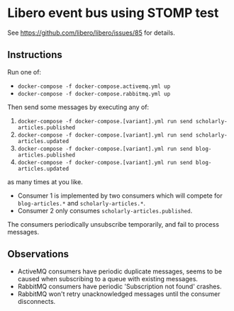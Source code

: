 # Libero event bus using STOMP test

See https://github.com/libero/libero/issues/85 for details.

## Instructions

Run one of:
- `docker-compose -f docker-compose.activemq.yml up`
- `docker-compose -f docker-compose.rabbitmq.yml up`

Then send some messages by executing any of:

1. `docker-compose -f docker-compose.[variant].yml run send scholarly-articles.published`
2. `docker-compose -f docker-compose.[variant].yml run send scholarly-articles.updated`
3. `docker-compose -f docker-compose.[variant].yml run send blog-articles.published`
4. `docker-compose -f docker-compose.[variant].yml run send blog-articles.updated`

as many times at you like.

- Consumer 1 is implemented by two consumers which will compete for `blog-articles.*` and `scholarly-articles.*`.
- Consumer 2 only consumes `scholarly-articles.published`.

The consumers periodically unsubscribe temporarily, and fail to process messages.

## Observations

- ActiveMQ consumers have periodic duplicate messages, seems to be caused when subscribing to a queue with existing messages.
- RabbitMQ consumers have periodic 'Subscription not found' crashes.
- RabbitMQ won't retry unacknowledged messages until the consumer disconnects.
